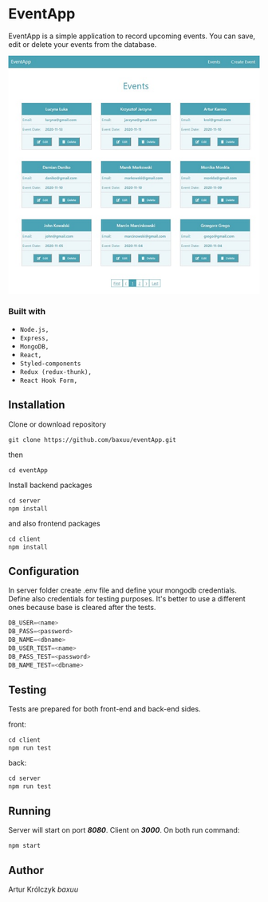 # EventApp

EventApp is a simple application to record upcoming events. You can save, edit or delete your events from the database.

![](https://raw.githubusercontent.com/baxuu/eventApp/master/client/assets/example.jpg)

### Built with
- `Node.js,`
- `Express,`
- `MongoDB,`
- `React,`
- `Styled-components`
- `Redux (redux-thunk),`
- `React Hook Form,`


## Installation

Clone or download repository 

```
git clone https://github.com/baxuu/eventApp.git
```

then

```
cd eventApp
```

Install backend packages

```
cd server
npm install
```

and also frontend packages

```
cd client 
npm install
```

## Configuration

In server folder create .env file and define your mongodb credentials. Define also credentials for testing purposes. It's better to use a different ones because base is cleared after the tests.
```python
DB_USER=<name>
DB_PASS=<password>
DB_NAME=<dbname>
DB_USER_TEST=<name>
DB_PASS_TEST=<password>
DB_NAME_TEST=<dbname>
```
## Testing

Tests are prepared for both front-end and back-end sides.

front:

```
cd client 
npm run test
```
back:

```
cd server 
npm run test
```

## Running

Server will start on port ***8080***. Client on ***3000***. On both run command:

```
npm start
```

## Author

 Artur Królczyk *baxuu*
